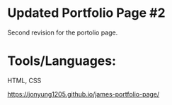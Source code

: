 # Updated Portfolio Page #2
 
Second revision for the portolio page.

# Tools/Languages:

HTML, CSS

https://jonyung1205.github.io/james-portfolio-page/
